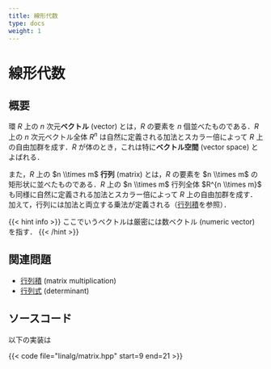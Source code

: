 ```yaml
---
title: 線形代数
type: docs
weight: 1
---
```


# 線形代数

## 概要
環 $R$ 上の $n$ 次元**ベクトル** (vector) とは，$R$ の要素を $n$ 個並べたものである．$R$ 上の $n$ 次元ベクトル全体 $R^n$ は自然に定義される加法とスカラー倍によって $R$ 上の自由加群を成す．$R$ が体のとき，これは特に**ベクトル空間** (vector space) とよばれる．

また，$R$ 上の $n \\times m$ **行列** (matrix) とは，$R$ の要素を $n \\times m$ の矩形状に並べたものである．$R$ 上の $n \\times m$ 行列全体 $R^{n \\times m}$ も同様に自然に定義される加法とスカラー倍によって $R$ 上の自由加群を成す．加えて，行列には加法と両立する乗法が定義される（[行列積](matrix-multiplication)を参照）．

{{< hint info >}}
ここでいうベクトルは厳密には数ベクトル (numeric vector) を指す．
{{< /hint >}}

## 関連問題
* [行列積](matrix-multiplication) (matrix multiplication)
* [行列式](determinant) (determinant)

## ソースコード
以下の実装は

{{< code file="linalg/matrix.hpp" start=9 end=21 >}}
